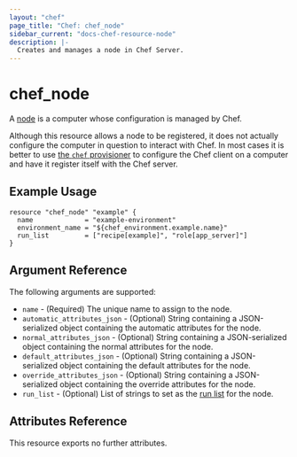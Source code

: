 ```yaml
---
layout: "chef"
page_title: "Chef: chef_node"
sidebar_current: "docs-chef-resource-node"
description: |-
  Creates and manages a node in Chef Server.
---
```


# chef_node

A [node](http://docs.chef.io/nodes.html) is a computer whose
configuration is managed by Chef.

Although this resource allows a node to be registered, it does not actually
configure the computer in question to interact with Chef. In most cases it
is better to use [the `chef` provisioner](docs/provisioners/chef.html) to
configure the Chef client on a computer and have it register itself with the
Chef server.

## Example Usage

```hcl
resource "chef_node" "example" {
  name             = "example-environment"
  environment_name = "${chef_environment.example.name}"
  run_list         = ["recipe[example]", "role[app_server]"]
}
```

## Argument Reference

The following arguments are supported:

* `name` - (Required) The unique name to assign to the node.
* `automatic_attributes_json` - (Optional) String containing a JSON-serialized
  object containing the automatic attributes for the node.
* `normal_attributes_json` - (Optional) String containing a JSON-serialized
  object containing the normal attributes for the node.
* `default_attributes_json` - (Optional) String containing a JSON-serialized
  object containing the default attributes for the node.
* `override_attributes_json` - (Optional) String containing a JSON-serialized
  object containing the override attributes for the node.
* `run_list` - (Optional) List of strings to set as the
  [run list](https://docs.chef.io/run_lists.html) for the node.

## Attributes Reference

This resource exports no further attributes.
